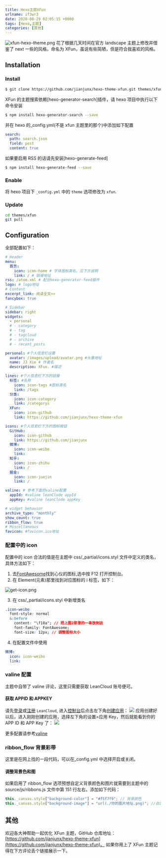 ```yaml
---
title: Hexo主题XFun
urlname: if3wr3
date: 2020-08-29 02:05:15 +0000
tags: [Hexo,主题]
categories: [其他]
---
```


![xfun-hexo-theme.png](/images/post/1598666814364-c2cb3a1b-c0b9-4cc7-94a0-d570c310d818.png)
花了根据几天时间在官方 landscape 主题上修改并借鉴了 next 一些的风格，命名为 XFun，虽说有些简陋，但是符合我喜欢的风格。
_<!-- more -->_

## Installation

### Install

```bash
$ git clone https://github.com/jianjunx/hexo-theme-xfun.git themes/xfun
```

XFun 的主题搜索依赖[hexo-generator-search]插件，请 hexo 项目中执行以下命令安装

```bash
$ npm install hexo-generator-search --save
```

并在 hexo 的\_config.yml(不是 xfun 主题里的那个)中添加如下配置

```yaml
search:
  path: search.json
  field: post
  content: true
```

如果要启用 RSS 的话请先安装[hexo-generate-feed]

```bash
$ npm install hexo-generate-feed --save
```

### Enable

将 hexo 项目下 `_config.yml` 中的 `theme` 选项修改为 `xfun`.

### Update

```bash
cd themes/xfun
git pull
```

## Configuration

全部配置如下：

```yaml
# Header
menu:
  首页:
    icon: icon-home # 字体图标类名，见下方说明
    link: / # 链接地址
rss: /atom.xml # 配合hexo-generator-feed插件
logo: # logo地址
# Content
excerpt_link: 阅读全文>>
fancybox: true

# Sidebar
sidebar: right
widgets:
  - personal
  # - category
  # - tag
  # - tagcloud
  # - archive
  # - recent_posts

personal: #个人信息栏设置
  avatar: /images/upload/avatar.png #头像地址
  name: JJ Xie # 作者名
  description: XFun. #描述

lines: #个人信息栏下方的链接
  标签: #名称
    icon: icon-tags #图标类名
    link: /tags
  分类:
    icon: icon-category
    link: /categorys
  XFun:
    icon: icon-github
    link: https://github.com/jianjunx/hexo-theme-xfun

icons: #个人信息栏下方的图标按钮
  GitHub:
    icon: icon-github
    link: https://github.com/jianjunx
  微博:
    icon: icon-weibo
    link:
  知乎:
    icon: icon-zhihu
    link: /
  掘金:
    icon: icon-juejin
    link: /

valine: # 参考下面的valine配置
  appId: #valine leanClode appId
  appKey: #valine leanClode appKey

# widget behavior
archive_type: "monthly"
show_count: true
ribbon_flow: true
# Miscellaneous
favicon: #favicon.ico地址
```

### 配置中的 icon

配置中的 icon 合法的值是在主题中 css/\_partial/icons.styl 文件中定义的类名，具体方法如下：

1. 去[FontAwesome](https://fontawesome.dashgame.com/)找到心仪的图标,选中按 F12 打开控制台。
1. 在 Element(元素)那里找到对应图标的 i 标签，如下：

![get-icon.png](/images/post/1598668538741-74816168-2800-469f-806a-a3f175577342.png)

3. 在 css/\_partial/icons.styl 中新增类名

```css
.icon-weibo
  font-style: normal
  &:before
    content: "\f18a"; // 把上图2那里的一串放到这
    font-family: FontAwesome;
    font-size: 12px; // 调整图标大小
```

4. 在配置文件中使用

```yaml
微博:
  icon: icon-weibo
  link:
```

### valine 配置

主题中自带了 valine 评论，这里只需要获取 LeanCloud 账号便可。

#### 获取 APPID 和 APPKEY

请先[登录](https://leancloud.cn/dashboard/login.html#/signin)或[注册](https://leancloud.cn/dashboard/login.html#/signup) `LeanCloud`, 进入[控制台](https://leancloud.cn/dashboard/applist.html#/apps)后点击左下角[创建应用](https://leancloud.cn/dashboard/applist.html#/newapp)：
![](/images/post/1598669037918-9cecd486-2b10-4c8a-a714-02550121ea7d.jpeg)
应用创建好以后，进入刚刚创建的应用，选择左下角的设置>应用 Key，然后就能看到你的 APP ID 和 APP Key 了：
![](/images/post/1598669070281-1098abe2-decc-4db0-b0cf-9f1e5988e534.jpeg)

更多配置请参考[valine](https://valine.js.org/quickstart.html)

### ribbon_flow 背景彩带

这里是在网上找的一段代码，可以在\_config.yml 中选择开启或关闭。

#### 调整背景色和图

如果启用了 ribbon_flow 选项预想自定义背景颜色和图片就需要到主题中的 source/js/ribbons.js 文件中第 151 行左右，添加如下代码：

```javascript
this._canvas.style["background-color"] = "#f5f7f9"; // 背景颜色
this._canvas.style["background-image"] = "url(./你的图片地址.png)"; //自定义背景图
```

## 其他

欢迎各大神帮助一起优化 XFun 主题，GitHub 仓库地址：[https://github.com/jianjunx/hexo-theme-xfun](https://github.com/jianjunx/hexo-theme-xfun)。
如果你用上了 XFun 主题记得在下方评论丢个链接展示一下。
